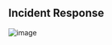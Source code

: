 ## Incident Response

![image](https://github.com/user-attachments/assets/e2eff929-7068-4ce7-b02a-826e673db96d)



